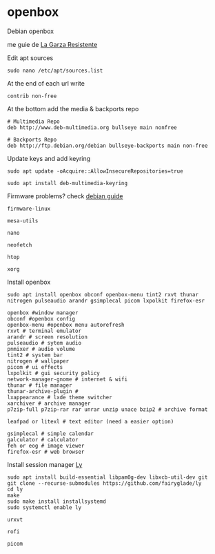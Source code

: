 # openbox
Debian openbox

me guie de
[La Garza Resistente](https://www.youtube.com/watch?v=uLQTvjzd2gI)

Edit apt sources

```
sudo nano /etc/apt/sources.list
```

At the end of each url write

```
contrib non-free
```

At the bottom add the media & backports repo

```
# Multimedia Repo
deb http://www.deb-multimedia.org bullseye main nonfree

# Backports Repo
deb http://ftp.debian.org/debian bullseye-backports main non-free
```

Update keys and add keyring

```
sudo apt update -oAcquire::AllowInsecureRepositories=true

sudo apt install deb-multimedia-keyring
```
Firmware problems? check [debian guide](https://www.debian.org/releases/bullseye/i386/ch06s04.en.html)

```
firmware-linux

mesa-utils

nano

neofetch

htop

xorg
```
Install openbox
``` 
sudo apt install openbox obconf openbox-menu tint2 rxvt thunar nitrogen pulseaudio arandr gsimplecal picom lxpolkit firefox-esr
```
```
openbox #window manager
obconf #openbox config
openbox-menu #openbox menu autorefresh
rxvt # terminal emulator
arandr # screen resolution
pulseaudio # sytem audio
pnmixer # audio volume
tint2 # system bar
nitrogen # wallpaper
picom # ui effects
lxpolkit # gui security policy
network-manager-gnome # internet & wifi
thunar # file manager
thunar-archive-plugin #
lxappearance # lxde theme switcher
xarchiver # archive manager
p7zip-full p7zip-rar rar unrar unzip unace bzip2 # archive format

leafpad or litexl # text editor (need a easier option)

gsimplecal # simple calendar
galculator # calculator
feh or eog # image viewer
firefox-esr # web browser
```
Install session manager [Ly](https://github.com/fairyglade/ly)
```
sudo apt install build-essential libpam0g-dev libxcb-util-dev git
git clone --recurse-submodules https://github.com/fairyglade/ly
cd ly
make
sudo make install installsystemd
sudo systemctl enable ly
```
```
urxvt

rofi

picom

```
